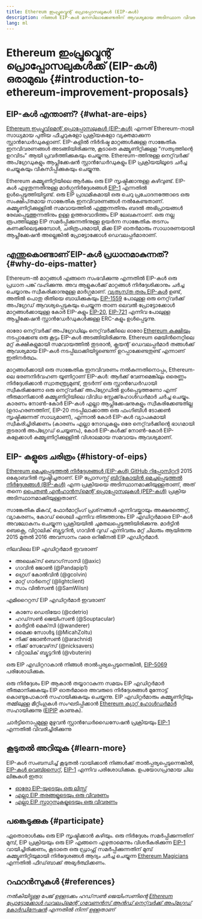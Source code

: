 ```yaml
---
title: Ethereum ഇംപ്രൂവ്മെന്റ് പ്രൊപ്പോസലുകള്‍ (EIP-കൾ)
description: നിങ്ങൾ EIP-കൾ മനസിലാക്കേണ്ടതിന് ആവശ്യമായ അടിസ്ഥാന വിവരങ്ങൾ
lang: ml
---
```


# Ethereum ഇംപ്രൂവ്മെന്റ് പ്രൊപ്പോസലുകള്‍ക്ക് (EIP-കൾ) ഒരാമുഖം \{#introduction-to-ethereum-improvement-proposals}

## EIP-കൾ എന്താണ്? \{#what-are-eips}

[Ethereum ഇംപ്രൂവ്‌മെന്റ് പ്രൊപ്പോസലുകൾ (EIP-കൾ)](https://eips.ethereum.org/) എന്നത് Ethereum-നായി സാധ്യമായ പുതിയ ഫീച്ചറുകളോ പ്രക്രിയകളോ വ്യക്തമാക്കുന്ന സ്റ്റാൻഡേർഡുകളാണ്. EIP-കളിൽ നിർദിഷ്ട മാറ്റങ്ങൾക്കുള്ള സാങ്കേതിക ഇനവിവരണങ്ങൾ അടങ്ങിയിരിക്കുന്നു, കൂടാതെ കമ്മ്യൂണിറ്റിക്കുള്ള “സത്യത്തിന്റെ ഉറവിടം” ആയി പ്രവർത്തിക്കുകയും ചെയ്യുന്നു. Ethereum-ത്തിനുള്ള നെറ്റ്‌വർക്ക് അപ്‌ഗ്രേഡുകളും ആപ്ലിക്കേഷൻ സ്റ്റാൻഡേർഡുകളും EIP പ്രക്രിയയിലൂടെ ചർച്ച ചെയ്യുകയും വികസിപ്പിക്കുകയും ചെയ്യുന്നു.

Ethereum കമ്മ്യൂണിറ്റിയിലെ ആർക്കും ഒരു EIP സൃഷ്ടിക്കാനുള്ള കഴിവുണ്ട്. EIP-കൾ എഴുതുന്നതിനുള്ള മാർഗ്ഗനിർദ്ദേശങ്ങൾ [EIP-1](https://eips.ethereum.org/EIPS/eip-1) എന്നതിൽ ഉൾപ്പെടുത്തിയിട്ടുണ്ട്. ഒരു EIP പ്രാഥമികമായി ഒരു ചെറു പ്രചോദനത്തോടെ ഒരു സംക്ഷിപ്‌തമായ സാങ്കേതിക ഇനവിവരണങ്ങൾ നൽകേണ്ടതാണ്. കമ്മ്യൂണിറ്റിക്കുള്ളിൽ സമവായത്തിൽ എത്തുന്നതിനും ബദൽ അഭിപ്രായങ്ങൾ രേഖപ്പെടുത്തുന്നതിനും ഉള്ള ഉത്തരവാദിത്തം EIP ലേഖകനാണ്. ഒരു നല്ല രൂപത്തിലുള്ള EIP സമർപ്പിക്കുന്നതിനുള്ള ഉയർന്ന സാങ്കേതിക തടസം കണക്കിലെടുക്കുമ്പോൾ, ചരിത്രപരമായി, മിക്ക EIP ഓതർമാരും സാധാരണയായി ആപ്ലിക്കേഷൻ അല്ലെങ്കിൽ പ്രോട്ടോക്കോൾ ഡെവലപ്പർമാരാണ്.

## എന്തുകൊണ്ടാണ് EIP-കൾ പ്രധാനമാകുന്നത്? \{#why-do-eips-matter}

Ethereum-ൽ മാറ്റങ്ങൾ എങ്ങനെ സംഭവിക്കുന്നു എന്നതിൽ EIP-കൾ ഒരു പ്രധാന പങ്ക് വഹിക്കുന്നു. അവ ആളുകൾക്ക് മാറ്റങ്ങൾ നിർദ്ദേശിക്കാനും ചർച്ച ചെയ്യാനും സ്വീകരിക്കാനുമുള്ള മാർഗ്ഗമാണ്. [വ്യത്യസ്‌ത തരം EIP-കൾ](https://github.com/ethereum/EIPs/blob/master/EIPS/eip-1.md#eip-types) ഉണ്ട്, അതിൽ പൊതു രീതിയെ ബാധിക്കുകയും [EIP-1559](https://eips.ethereum.org/EIPS/eip-1559) പോലുള്ള ഒരു നെറ്റ്‌വർക്ക് അപ്‌ഗ്രേഡ് ആവശ്യപ്പെടുകയും ചെയ്യുന്ന താണ ലെവൽ പ്രോട്ടോക്കോൾ മാറ്റങ്ങൾക്കായുള്ള കോർ EIP-കളും [EIP-20](https://eips.ethereum.org/EIPS/eip-20), [EIP-721](https://eips.ethereum.org/EIPS/eip-721) എന്നിവ പോലുള്ള ആപ്ലിക്കേഷൻ സ്റ്റാൻഡേർഡുകൾക്കുള്ള ERC-കളും ഉൾപ്പെടുന്നു.

ഓരോ നെറ്റ്‌വർക്ക് അപ്‌ഗ്രേഡിലും നെറ്റ്‌വർക്കിലെ ഓരോ [Ethereum കക്ഷിയും](/learn/#clients-and-nodes) നടപ്പാക്കേണ്ട ഒരു കൂട്ടം EIP-കൾ അടങ്ങിയിരിക്കുന്നു. Ethereum മെയിൻനെറ്റിലെ മറ്റ് കക്ഷികളുമായി സമവായത്തിൽ തുടരാൻ, ക്ലയന്റ് ഡെവലപ്പർമാർ തങ്ങൾക്ക് ആവശ്യമായ EIP-കൾ നടപ്പിലാക്കിയിട്ടുണ്ടെന്ന് ഉറപ്പാക്കേണ്ടതുണ്ട് എന്നാണ് ഇതിനർത്ഥം.

മാറ്റങ്ങൾക്കായി ഒരു സാങ്കേതിക ഇനവിവരണം നൽകുന്നതിനൊപ്പം, Ethereum-ലെ ഭരണനിർവഹണ യൂണിറ്റാണ് EIP-കൾ: ആർക്ക് വേണമെങ്കിലും ഒരെണ്ണം നിർദ്ദേശിക്കാൻ സ്വാതന്ത്ര്യമുണ്ട്, തുടർന്ന് ഒരു സ്റ്റാൻഡേർഡായി സ്വീകരിക്കണോ ഒരു നെറ്റ്‌വർക്ക് അപ്‌ഗ്രേഡിൽ ഉൾപ്പെടുത്തണോ എന്ന് തീരുമാനിക്കാൻ കമ്മ്യൂണിറ്റിയിലെ വിവിധ സ്റ്റേക്ക്‌ഹോൾഡർമാർ ചർച്ച ചെയ്യും. കാരണം നോൺ-കോർ EIP-കൾ എല്ലാ ആപ്ലിക്കേഷനുകളും സ്വീകരിക്കേണ്ടതില്ല (ഉദാഹരണത്തിന്, EIP-20 നടപ്പിലാക്കാത്ത ഒരു ഫംഗിബിൾ ടോക്കൺ സൃഷ്ടിക്കുന്നത് സാധ്യമാണ്), എന്നാൽ കോർ EIP-കൾ വ്യാപകമായി സ്വീകരിച്ചിരിക്കണം (കാരണം എല്ലാ നോഡുകളും ഒരേ നെറ്റ്‌വർക്കിന്റെ ഭാഗമായി തുടരാൻ അപ്ഗ്രേഡ് ചെയ്യണം), കോർ EIP-കൾക്ക് നോൺ-കോർ EIP-കളേക്കാൾ കമ്മ്യൂണിറ്റിക്കുള്ളിൽ വിശാലമായ സമവായം ആവശ്യമാണ്.

## EIP- കളുടെ ചരിത്രം \{#history-of-eips}

[Ethereum മെച്ചപ്പെടുത്തൽ നിർദ്ദേശങ്ങൾ (EIP-കൾ) GitHub റിപ്പോസിറ്ററി](https://github.com/ethereum/EIPs) 2015 ഒക്ടോബറിൽ സൃഷ്ടിച്ചതാണ്. EIP പ്രോസസ്സ് [ബിറ്റ്‌കോയിൻ മെച്ചപ്പെടുത്തൽ നിർദ്ദേശങ്ങൾ (BIP-കൾ)](https://github.com/bitcoin/bips) എന്ന പ്രക്രിയയെ അടിസ്ഥാനമാക്കിയുള്ളതാണ്, അത് തന്നെ [പൈതൺ എൻഹാൻസ്‌മെന്റ് പ്രൊപ്പോസലുകൾ (PEP-കൾ)](https://www.python.org/dev/peps/) പ്രക്രിയ അടിസ്ഥാനമാക്കിയുള്ളതാണ്.

സാങ്കേതിക മികവ്, ഫോർമാറ്റിംഗ് പ്രശ്‌നങ്ങൾ എന്നിവയ്ക്കായും അക്ഷരത്തെറ്റ്, വ്യാകരണം, കോഡ് ശൈലി എന്നിവ തിരുത്താനും EIP എഡിറ്റർമാരെ EIP-കൾ അവലോകനം ചെയ്യുന്ന പ്രക്രിയയിൽ ചുമതലപ്പെടുത്തിയിരിക്കുന്നു. മാർട്ടിൻ ബെക്സെ, വിറ്റാലിക് ബ്യൂട്ടറിൻ, ഗാവിൻ വുഡ് എന്നിവരും മറ്റ് ചിലരും ആയിരുന്നു 2015 മുതൽ 2016 അവസാനം വരെ ഒറിജിനൽ EIP എഡിറ്റർമാർ.

നിലവിലെ EIP എഡിറ്റർമാർ ഇവരാണ്

- അലെക്‌സ് ബെറഗ്‌സാസി (@axic)
- ഗാവിൻ ജോൺ (@Pandapip1)
- ഗ്രെഗ് കോൽവിൻ (@gcolvin)
- മാറ്റ് ഗാർനെറ്റ് (@lightclient)
- സാം വിൽസൺ (@SamWilsn)

എമിറൈറ്റസ് EIP എഡിറ്റർമാർ ഇവരാണ്

- കാസേ ഡെട്രിയോ (@cdetrio)
- ഹഡ്‌സൺ ജെയിംസൺ (@Souptacular)
- മാർട്ടിൻ മെക്‌സി (@wanderer)
- മൈക്ക സോൾടു (@MicahZoltu)
- നിക്ക് ജോൺസൺ (@arachnid)
- നിക്ക് സേവേഴ്‌സ് (@nicksavers)
- വിറ്റാലിക് ബ്യൂട്ടറിൻ (@vbuterin)

ഒരു EIP എഡിറ്ററാകാൻ നിങ്ങൾ താൽപ്പര്യപ്പെടുന്നെങ്കിൽ, [EIP-5069](https://eips.ethereum.org/EIPS/eip-5069) പരിശോധിക്കുക.

ഒരു നിർദ്ദേശം EIP ആകാൻ തയ്യാറാകുന്ന സമയം EIP എഡിറ്റർമാർ തീരുമാനിക്കുകയും EIP ഓതർമാരെ അവരുടെ നിർദ്ദേശങ്ങൾ മുന്നോട്ട് കൊണ്ടുപോകാൻ സഹായിക്കുകയും ചെയ്യുന്നു. EIP എഡിറ്റർമാരും കമ്മ്യൂണിറ്റിയും തമ്മിലുള്ള മീറ്റിംഗുകൾ സംഘടിപ്പിക്കാൻ [Ethereum ക്യാറ്റ് ഹോൾഡർമാർ](https://ethereumcatherders.com/) സഹായിക്കുന്നു ([EIPIP](https://github.com/ethereum-cat-herders/EIPIP) കാണുക).

ചാർട്ടിനൊപ്പമുള്ള മുഴുവൻ സ്റ്റാൻഡേർഡൈസേഷൻ പ്രക്രിയയും [EIP-1](https://eips.ethereum.org/EIPS/eip-1) എന്നതിൽ വിവരിച്ചിരിക്കുന്നു

## കൂടുതല്‍ അറിയുക \{#learn-more}

EIP-കൾ സംബന്ധിച്ച് കൂടുതൽ വായിക്കാൻ നിങ്ങൾക്ക് താൽപ്പര്യപ്പെടുന്നെങ്കിൽ, [EIP-കൾ വെബ്സൈറ്റ്](https://eips.ethereum.org/), [EIP-1](https://eips.ethereum.org/EIPS/eip-1) എന്നിവ പരിശോധിക്കുക. ഉപയോഗപ്രദമായ ചില ലിങ്കുകൾ ഇതാ:

- [ഓരോ EIP-യുടെയും ഒരു ലിസ്റ്റ്](https://eips.ethereum.org/all)
- [എല്ലാ EIP തരങ്ങളുടെയും ഒരു വിവരണം](https://eips.ethereum.org/EIPS/eip-1#eip-types)
- [എല്ലാ EIP സ്റ്റാറ്റസുകളുടെയും ഒരു വിവരണം](https://eips.ethereum.org/EIPS/eip-1#eip-process)

## പങ്കെടുക്കുക \{#participate}

ഏതൊരാൾക്കും ഒരു EIP സൃഷ്ടിക്കാൻ കഴിയും. ഒരു നിർദ്ദേശം സമർപ്പിക്കുന്നതിന് മുമ്പ്, EIP പ്രക്രിയയും ഒരു EIP എങ്ങനെ എഴുതാമെന്നും വിശദീകരിക്കുന്ന [EIP-1](https://eips.ethereum.org/EIPS/eip-1) വായിച്ചിരിക്കണം, കൂടാതെ ഒരു ഡ്രാഫ്റ്റ് സമർപ്പിക്കുന്നതിന് മുമ്പ് കമ്മ്യൂണിറ്റിയുമായി നിർദ്ദേശങ്ങൾ ആദ്യം ചർച്ച ചെയ്യുന്ന [Ethereum Magicians](https://ethereum-magicians.org/) എന്നതിൽ ഫീഡ്‌ബാക്ക് അഭ്യർത്ഥിക്കണം.

## റഫറൻസുകൾ \{#references}

<cite class="citation">

നൽകിയിട്ടുള്ള പേജ് ഉള്ളടക്കം ഹഡ്‌സൺ ജെയിംസണിന്റെ [Ethereum പ്രോട്ടോക്കോൾ ഡവലപ്‌മെന്റ് ഗവേണൻസ് ആൻഡ് നെറ്റ്‌വർക്ക് അപ്‌ഗ്രേഡ് കോർഡിനേഷൻ](https://hudsonjameson.com/2020-03-23-ethereum-protocol-development-governance-and-network-upgrade-coordination/) എന്നതിൽ നിന്ന് ഉള്ളതാണ്

</cite>
